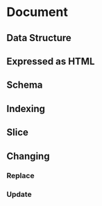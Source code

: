 # Document

## Data Structure

## Expressed as HTML

## Schema

## Indexing

## Slice

## Changing

### Replace

### Update